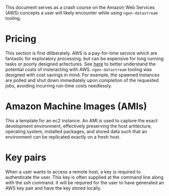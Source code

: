 This document serves as a crash course on the Amazon Web Services (AWS) concepts a user will likely encounter while using `ngen-datastream` tooling. 

# Pricing
This section is first diliberately. AWS is a pay-for-time service which are fantastic for exploratory processing, but can be expensive for long running tasks or poorly designed aritectures. See [here](https://aws.amazon.com/blogs/architecture/overview-of-data-transfer-costs-for-common-architectures/) to better understand the potential costs of insteracting with AWS. `ngen-datastream` tooling was designed with cost savings in mind. For example, the spawned instances are polled and shut down immediately upon completion of the requested jobs, avoiding incurring run-time costs needlessly.

# Amazon Machine Images (AMIs)
This a template for an ec2 instance. An AMI is used to capture the exact development environment, effectively preserving the host artitecture, operating system, installed packages, and stored data such that an environment can be replicated exactly on a fresh host.

# Key pairs
When a user wants to access a remote host, a key is required to authenticate the user. This key is often supplied at the command line along with the ssh command. It will be required for the user to have generated an AWS key pair and have the key stored locally.
